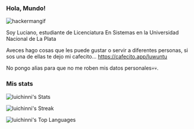 ### Hola, Mundo!
![hackermangif](https://github.com/luichinni/luichinni/assets/98102676/76e117ca-1e97-40c7-9191-00fe541f93bf)

Soy Luciano, estudiante de Licenciatura En Sistemas en la Universidad Nacional de La Plata

Aveces hago cosas que les puede gustar o servir a diferentes personas, si sos una de ellas te dejo mi cafecito... https://cafecito.app/luwuntu

No pongo alias para que no me roben mis datos personales💀💀.
### Mis stats
![luichinni's Stats](https://github-readme-stats.vercel.app/api?username=luichinni&theme=blueberry&show_icons=true&hide_border=true&count_private=true)

![luichinni's Streak](https://github-readme-streak-stats.herokuapp.com/?user=luichinni&theme=blueberry&hide_border=true)

![luichinni's Top Languages](https://github-readme-stats.vercel.app/api/top-langs/?username=luichinni&theme=blueberry&show_icons=true&hide_border=true&layout=compact)

